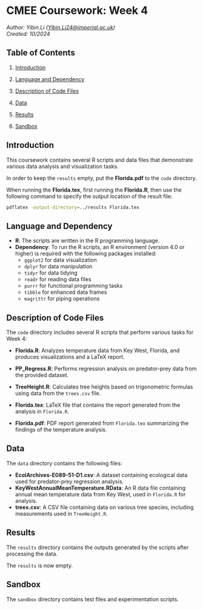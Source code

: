 # CMEE Coursework: Week 4

*Author: Yibin.Li ([Yibin.Li24\@imperial.ac.uk](mailto:Yibin.Li24@imperial.ac.uk))*\
*Created: 10/2024*



## Table of Contents

1.  [Introduction](#introduction)

2.  [Language and Dependency](#language-and-dependency)

3.  [Description of Code Files](#description-of-code-files)

4.  [Data](#data)

5.  [Results](#results)

6.  [Sandbox](#sandbox)



## Introduction

This coursework contains several R scripts and data files that demonstrate various data analysis and visualization tasks.

In order to keep the `results` empty, put the **Florida.pdf** to the `code` directory.

When running the **Florida.tex**, first running the **Florida.R**, then use the following command to specify the output location of the result file:

``` bash
pdflatex -output-directory=../results Florida.tex
```



## Language and Dependency

-   **R**: The scripts are written in the R programming language.
-   **Dependency**: To run the R scripts, an R environment (version 4.0 or higher) is required with the following packages installed:
    -   `ggplot2` for data visualization
    -   `dplyr` for data manipulation
    -   `tidyr` for data tidying
    -   `readr` for reading data files
    -   `purrr` for functional programming tasks
    -   `tibble` for enhanced data frames
    -   `magrittr` for piping operations



## Description of Code Files

The `code` directory includes several R scripts that perform various tasks for Week 4:

-   **Florida.R**: Analyzes temperature data from Key West, Florida, and produces visualizations and a LaTeX report.

-   **PP_Regress.R**: Performs regression analysis on predator-prey data from the provided dataset.

-   **TreeHeight.R**: Calculates tree heights based on trigonometric formulas using data from the `trees.csv` file.

-   **Florida.tex**: LaTeX file that contains the report generated from the analysis in `Florida.R`.

-   **Florida.pdf**: PDF report generated from `Florida.tex` summarizing the findings of the temperature analysis.



## Data

The `data` directory contains the following files:

-   **EcolArchives-E089-51-D1.csv**: A dataset containing ecological data used for predator-prey regression analysis.
-   **KeyWestAnnualMeanTemperature.RData**: An R data file containing annual mean temperature data from Key West, used in `Florida.R` for analysis.
-   **trees.csv**: A CSV file containing data on various tree species, including measurements used in `TreeHeight.R`.



## Results

The `results` directory contains the outputs generated by the scripts after processing the data.

The `results` is now empty.



## Sandbox

The `sandbox` directory contains test files and experimentation scripts.
